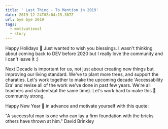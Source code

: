 ```yaml
---
title: ' Last Thing - To Mention in 2019'
date: 2019-12-24T08:04:15.307Z
url: bye bye 2019
tags:
  - motivational
  - story
---
```

Happy Holidays 🎉
Just wanted to wish you blessings. I wasn't thinking about coming back to DEV before 2020 but I really love the community and I can't leave it :)

Next Decade is important for us, not just about creating new things but improving our living standard. We've to plant more trees, and support the charaties. Let's work together to make the upcoming decade 'Accessability Era' and revise all of the work we've done in past few years. We're all teachers and students(at the same time). Let's work hard to make this 💪 community strong.

Happy New Year 🎉 in advance and motivate yourself with this quote:

"A successful man is one who can lay a firm foundation with the bricks others have thrown at him."
David Brinkley
